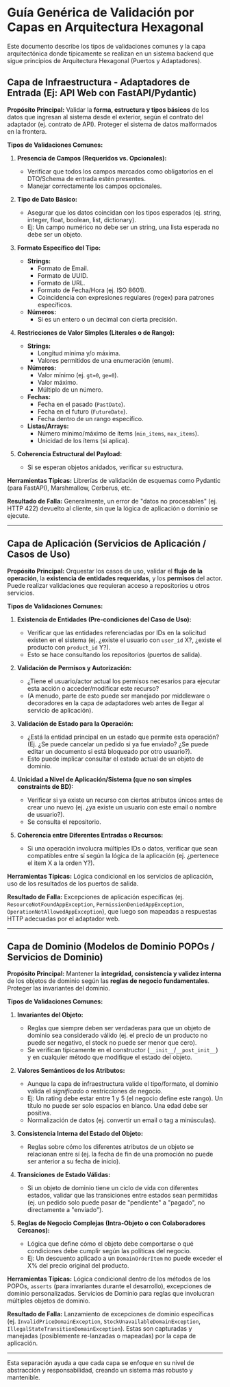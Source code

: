 # Guía Genérica de Validación por Capas en Arquitectura Hexagonal

Este documento describe los tipos de validaciones comunes y la capa arquitectónica donde típicamente se realizan en un sistema backend que sigue principios de Arquitectura Hexagonal (Puertos y Adaptadores).

## Capa de Infraestructura - Adaptadores de Entrada (Ej: API Web con FastAPI/Pydantic)

**Propósito Principal:** Validar la **forma, estructura y tipos básicos** de los datos que ingresan al sistema desde el exterior, según el contrato del adaptador (ej. contrato de API). Proteger el sistema de datos malformados en la frontera.

**Tipos de Validaciones Comunes:**

1.  **Presencia de Campos (Requeridos vs. Opcionales):**
    *   Verificar que todos los campos marcados como obligatorios en el DTO/Schema de entrada estén presentes.
    *   Manejar correctamente los campos opcionales.

2.  **Tipo de Dato Básico:**
    *   Asegurar que los datos coincidan con los tipos esperados (ej. string, integer, float, boolean, list, dictionary).
    *   Ej: Un campo numérico no debe ser un string, una lista esperada no debe ser un objeto.

3.  **Formato Específico del Tipo:**
    *   **Strings:**
        *   Formato de Email.
        *   Formato de UUID.
        *   Formato de URL.
        *   Formato de Fecha/Hora (ej. ISO 8601).
        *   Coincidencia con expresiones regulares (regex) para patrones específicos.
    *   **Números:**
        *   Si es un entero o un decimal con cierta precisión.

4.  **Restricciones de Valor Simples (Literales o de Rango):**
    *   **Strings:**
        *   Longitud mínima y/o máxima.
        *   Valores permitidos de una enumeración (enum).
    *   **Números:**
        *   Valor mínimo (ej. `gt=0`, `ge=0`).
        *   Valor máximo.
        *   Múltiplo de un número.
    *   **Fechas:**
        *   Fecha en el pasado (`PastDate`).
        *   Fecha en el futuro (`FutureDate`).
        *   Fecha dentro de un rango específico.
    *   **Listas/Arrays:**
        *   Número mínimo/máximo de ítems (`min_items`, `max_items`).
        *   Unicidad de los ítems (si aplica).

5.  **Coherencia Estructural del Payload:**
    *   Si se esperan objetos anidados, verificar su estructura.

**Herramientas Típicas:** Librerías de validación de esquemas como Pydantic (para FastAPI), Marshmallow, Cerberus, etc.

**Resultado de Falla:** Generalmente, un error de "datos no procesables" (ej. HTTP 422) devuelto al cliente, sin que la lógica de aplicación o dominio se ejecute.

---

## Capa de Aplicación (Servicios de Aplicación / Casos de Uso)

**Propósito Principal:** Orquestar los casos de uso, validar el **flujo de la operación**, la **existencia de entidades requeridas**, y los **permisos** del actor. Puede realizar validaciones que requieran acceso a repositorios u otros servicios.

**Tipos de Validaciones Comunes:**

1.  **Existencia de Entidades (Pre-condiciones del Caso de Uso):**
    *   Verificar que las entidades referenciadas por IDs en la solicitud existen en el sistema (ej. ¿existe el usuario con `user_id` X?, ¿existe el producto con `product_id` Y?).
    *   Esto se hace consultando los repositorios (puertos de salida).

2.  **Validación de Permisos y Autorización:**
    *   ¿Tiene el usuario/actor actual los permisos necesarios para ejecutar esta acción o acceder/modificar este recurso?
    *   (A menudo, parte de esto puede ser manejado por middleware o decoradores en la capa de adaptadores web antes de llegar al servicio de aplicación).

3.  **Validación de Estado para la Operación:**
    *   ¿Está la entidad principal en un estado que permite esta operación? (Ej. ¿Se puede cancelar un pedido si ya fue enviado? ¿Se puede editar un documento si está bloqueado por otro usuario?).
    *   Esto puede implicar consultar el estado actual de un objeto de dominio.

4.  **Unicidad a Nivel de Aplicación/Sistema (que no son simples constraints de BD):**
    *   Verificar si ya existe un recurso con ciertos atributos únicos antes de crear uno nuevo (ej. ¿ya existe un usuario con este email o nombre de usuario?).
    *   Se consulta el repositorio.

5.  **Coherencia entre Diferentes Entradas o Recursos:**
    *   Si una operación involucra múltiples IDs o datos, verificar que sean compatibles entre sí según la lógica de la aplicación (ej. ¿pertenece el item X a la orden Y?).

**Herramientas Típicas:** Lógica condicional en los servicios de aplicación, uso de los resultados de los puertos de salida.

**Resultado de Falla:** Excepciones de aplicación específicas (ej. `ResourceNotFoundAppException`, `PermissionDeniedAppException`, `OperationNotAllowedAppException`), que luego son mapeadas a respuestas HTTP adecuadas por el adaptador web.

---

## Capa de Dominio (Modelos de Dominio POPOs / Servicios de Dominio)

**Propósito Principal:** Mantener la **integridad, consistencia y validez interna** de los objetos de dominio según las **reglas de negocio fundamentales**. Proteger las invariantes del dominio.

**Tipos de Validaciones Comunes:**

1.  **Invariantes del Objeto:**
    *   Reglas que siempre deben ser verdaderas para que un objeto de dominio sea considerado válido (ej. el precio de un producto no puede ser negativo, el stock no puede ser menor que cero).
    *   Se verifican típicamente en el constructor (`__init__`/`__post_init__`) y en cualquier método que modifique el estado del objeto.

2.  **Valores Semánticos de los Atributos:**
    *   Aunque la capa de infraestructura valide el tipo/formato, el dominio valida el *significado* o restricciones de negocio.
    *   Ej: Un rating debe estar entre 1 y 5 (el negocio define este rango). Un título no puede ser solo espacios en blanco. Una edad debe ser positiva.
    *   Normalización de datos (ej. convertir un email o tag a minúsculas).

3.  **Consistencia Interna del Estado del Objeto:**
    *   Reglas sobre cómo los diferentes atributos de un objeto se relacionan entre sí (ej. la fecha de fin de una promoción no puede ser anterior a su fecha de inicio).

4.  **Transiciones de Estado Válidas:**
    *   Si un objeto de dominio tiene un ciclo de vida con diferentes estados, validar que las transiciones entre estados sean permitidas (ej. un pedido solo puede pasar de "pendiente" a "pagado", no directamente a "enviado").

5.  **Reglas de Negocio Complejas (Intra-Objeto o con Colaboradores Cercanos):**
    *   Lógica que define cómo el objeto debe comportarse o qué condiciones debe cumplir según las políticas del negocio.
    *   Ej: Un descuento aplicado a un `DomainOrderItem` no puede exceder el X% del precio original del producto.

**Herramientas Típicas:** Lógica condicional dentro de los métodos de los POPOs, `asserts` (para invariantes durante el desarrollo), excepciones de dominio personalizadas. Servicios de Dominio para reglas que involucran múltiples objetos de dominio.

**Resultado de Falla:** Lanzamiento de excepciones de dominio específicas (ej. `InvalidPriceDomainException`, `StockUnavailableDomainException`, `IllegalStateTransitionDomainException`). Estas son capturadas y manejadas (posiblemente re-lanzadas o mapeadas) por la capa de aplicación.

---

Esta separación ayuda a que cada capa se enfoque en su nivel de abstracción y responsabilidad, creando un sistema más robusto y mantenible.